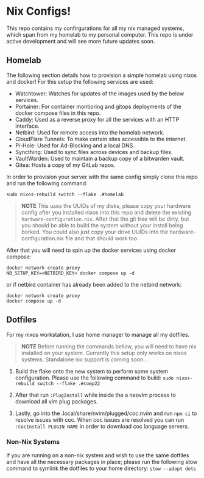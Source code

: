 # Nix Configs!

This repo contains my confirgurations for all my nix managed systems, which
span from my homelab to my personal computer. This repo is under active development 
and will see more future updates soon.

## Homelab

The following section details how to provision a simple homelab using nixos 
and docker! For this setup the following services are used:

- Watchtower: Watches for updates of the images used by the below services.
- Portainer: For container montioring and gitops deployments of the docker
  compose files in this repo.
- Caddy: Used as a reverse proxy for all the services with an
  HTTP interface.
- Netbird: Used for remote access into the homelab network.
- CloudFlare Tunnels: To make certain sites accessible to the internet.
- Pi-Hole: Used for Ad-Blocking and a local DNS.
- Syncthing: Used to sync files across devices and backup files.
- VaultWarden: Used to maintain a backup copy of a bitwarden vault.
- Gitea: Hosts a copy of my GitLab repos.

In order to provision your server with the same config simply clone this repo
and run the following command:

`sudo nixos-rebuild switch --flake .#homelab`

> **NOTE** This uses the UUIDs of my disks, please copy your hardware config
> after you installed nixos into this repo and delete the existing
> `hardware-configuration.nix`. After that the git tree will be dirty, but you
> should be able to build the system without your install being borked. You
> could also just copy your drive UUIDs into the hardware-configuration.nix file 
> and that should work too.

After that you will need to spin up the docker services using docker compose:

```
docker network create proxy
NB_SETUP_KEY=<NETBIRD_KEY> docker compose up -d
```

or if netbird container has already been added to the netbird network:

```
docker network create proxy
docker compose up -d
```

## Dotfiles

For my nixos workstation, I use home manager to manage all my dotfiles.

> **NOTE** Before running the commands bellow, you will need to have nix
> installed on your system. Currently this setup only works on nixos systems.
> Standalone nix support is coming soon...

1. Build the flake onto the new system to perform some system configuration. Please use the 
   following command to build: `sudo nixos-rebuild switch --flake .#comp22`

2. After that run `:PlugInstall` while inside the a neovim process to download all vim
   plug packages.

3. Lastly, go into the .local/share/nvim/plugged/coc.nvim and run `npm ci` to resolve
   issues with coc. When coc issues are resolved you can run `:CocInstall PLUGIN
   NAME` in order to download coc language servers.

### Non-Nix Systems

If you are running on a non-nix system and wish to use the same dotfiles and
have all the necessary packages in place; please run the following stow command 
to symlink the dotfiles to your home directory: `stow --adopt dots`
